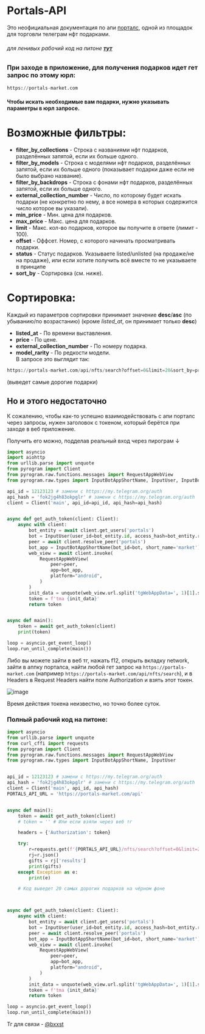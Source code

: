 # Portals-API
Это неофициальная документация по апи [порталс](https://t.me/portals), одной из площадок для торговли телеграм нфт подарками.

###### для ленивых рабочий код на питоне [**тут**](#полный-рабочий-код-на-питоне)

### При заходе в приложение, для получения подарков идет гет запрос по этому юрл:

```python
https://portals-market.com
```

#### Чтобы искать необходимые вам подарки, нужно указывать параметры в юрл запросе.

# Возможные фильтры:
- **filter_by_collections** - Строка с названиями нфт подарков, разделённых запятой, если их больше одного.
- **filter_by_models** - Строка с моделями нфт подарков, разделённых запятой, если их больше одного (показывает подарки даже если не было выбрано название). 
- **filter_by_backdrops** - Строка с фонами нфт подарков, разделённых запятой, если их больше одного.
- **external_collection_number** - Число, по которому будет искать подарки (не конкретно по нему, а все номера в которых содержится число которое вы указали).
- **min_price** - Мин. цена для подарков.
- **max_price** - Макс. цена для подарков.
- **limit** - Макс. кол-во подарков, которое вы получите в ответе (лимит - 100).
- **offset** - Оффсет. Номер, с которого начинать просматривать подарки.
- **status** - Статус подарков. Указываете listed/unlisted (на продаже/не на продаже), или если хотите получить всё вместе то не указываете в принципе
- **sort_by** - Сортировка (см. ниже).

# Сортировка:
Каждый из параметров сортировки принимает значение **desc**/**asc** (по убыванию/по возрастанию) (кроме _listed_at_, он принимает только **desc**) 
- **listed_at** - По времени выставления.
- **price** - По цене.
- **external_collection_number** - По номеру подарка.
- **model_rarity** - По редкости модели.\
В запросе это выглядит так:
```python
https://portals-market.com/api/nfts/search?offset=0&limit=20&sort_by=price+desc&status=listed
```
(выведет самые дорогие подарки)


## Но и этого недостаточно
К сожалению, чтобы как-то успешно взаимодействовать с апи порталс через запросы, нужен заголовок с токеном, который берётся при заходе в веб приложение.

Получить его можно, подделав реальный вход через пирограм ↓
```python
import asyncio
import aiohttp
from urllib.parse import unquote
from pyrogram import Client
from pyrogram.raw.functions.messages import RequestAppWebView
from pyrogram.raw.types import InputBotAppShortName, InputUser, InputBotAppID

api_id = 12123123 # замени с https://my.telegram.org/auth
api_hash = 'fok2jg4h83okpglr' # замени с https://my.telegram.org/auth
client = Client('main', api_id=api_id, api_hash=api_hash)


async def get_auth_token(client: Client):
    async with client:
        bot_entity = await client.get_users('portals')
        bot = InputUser(user_id=bot_entity.id, access_hash=bot_entity.raw.access_hash)
        peer = await client.resolve_peer('portals')
        bot_app = InputBotAppShortName(bot_id=bot, short_name='market')
        web_view = await client.invoke(
            RequestAppWebView(
                peer=peer,
                app=bot_app,
                platform="android",
            )
        )
        init_data = unquote(web_view.url.split('tgWebAppData=', 1)[1].split('&tgWebAppVersion', 1)[0])
        token = f'tma {init_data}'
        return token


async def main():
    token = await get_auth_token(client)
    print(token)

loop = asyncio.get_event_loop()
loop.run_until_complete(main())
```

Либо вы можете зайти в веб тг, нажать f12, открыть вкладку network, зайти в аппку порталса, найти любой гет запрос на `https://portals-market.com` (например `https://portals-market.com/api/nfts/search`), и в Headers в Request Headers найти поле Authorization и взять этот токен.   

![image](https://github.com/user-attachments/assets/2539bdfe-95b0-4365-96de-18b2096b4ab5)   

   
   
Время действия токена неизвестно, но точно более суток.


### Полный рабочий код на питоне:
```python
import asyncio
from urllib.parse import unquote
from curl_cffi import requests
from pyrogram import Client
from pyrogram.raw.functions.messages import RequestAppWebView
from pyrogram.raw.types import InputBotAppShortName, InputUser


api_id = 12123123 # замени с https://my.telegram.org/auth
api_hash = 'fok2jg4h83okpglr' # замени с https://my.telegram.org/auth
client = Client('main', api_id, api_hash)
PORTALS_API_URL = 'https://portals-market.com/api'


async def main():
    token = await get_auth_token(client)
    # token = '' # Или если взяли через веб тг

    headers = {'Authorization': token}

    try:
        r=requests.get(f'{PORTALS_API_URL}/nfts/search?offset=0&limit=20&filter_by_backdrops=Black&sort_by=price desc&status=listed', headers=headers)
        rj=r.json()
        gifts = rj['results']
        print(gifts)
    except Exception as e:
        print(e)

    # Код выведет 20 самых дорогих подарков на чёрном фоне



async def get_auth_token(client: Client):
    async with client:
        bot_entity = await client.get_users('portals')
        bot = InputUser(user_id=bot_entity.id, access_hash=bot_entity.raw.access_hash)
        peer = await client.resolve_peer('portals')
        bot_app = InputBotAppShortName(bot_id=bot, short_name='market')
        web_view = await client.invoke(
            RequestAppWebView(
                peer=peer,
                app=bot_app,
                platform="android",
            )
        )
        init_data = unquote(web_view.url.split('tgWebAppData=', 1)[1].split('&tgWebAppVersion', 1)[0])
        token = f'tma {init_data}'
        return token

loop = asyncio.get_event_loop()
loop.run_until_complete(main())
```

Тг для связи - [@bxxst](t.me/bxxst)

